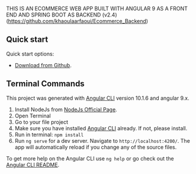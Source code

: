 THIS IS AN ECOMMERCE WEB APP BUILT WITH ANGULAR 9 AS A FRONT END AND SPRING BOOT AS BACKEND (v2.4) 
(https://github.com/khaoulaarfaoui/Ecommerce_Backend)

## Quick start

Quick start options:

- [Download from Github](https://github.com/khaoulaarfaoui/Ecommerce.git).

## Terminal Commands

This project was generated with [Angular CLI](https://github.com/angular/angular-cli) version 10.1.6 and angular 9.x.

1. Install NodeJs from [NodeJs Official Page](https://nodejs.org/en).
2. Open Terminal
3. Go to your file project
4. Make sure you have installed [Angular CLI](https://github.com/angular/angular-cli) already. If not, please install.
5. Run in terminal: ```npm install```
6. Run `ng serve` for a dev server. Navigate to `http://localhost:4200/`. The app will automatically reload if you change any of the source files.

To get more help on the Angular CLI use `ng help` or go check out the [Angular CLI README](https://github.com/angular/angular-cli/blob/master/README.md).







